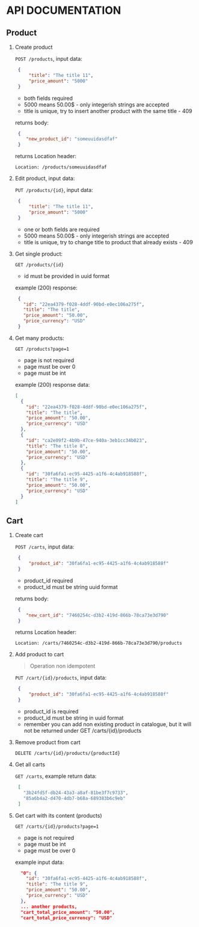 # API DOCUMENTATION
## Product
1. Create product

   `POST /products`, input data:
   ```json
    {
        "title": "The title 11",
        "price_amount": "5000"
    }
    ```
    - both fields required
    - 5000 means 50.00$ - only integerish strings are accepted
    - title is unique, try to insert another product with the same title - 409
    
    returns body:
    ```json
     {
        "new_product_id": "someuuidasdfaf" 
     }
    ```
   
   returns Location header:
   ```text
   Location: /products/someuuidasdfaf
    ```
    
1. Edit product, input data:

   `PUT /products/{id}`, input data:
   ```json
    {
        "title": "The title 11",
        "price_amount": "5000"
    }
    ```
    - one or both fields are required
    - 5000 means 50.00$ - only integerish strings are accepted
    - title is unique, try to change title to product that already exists - 409
    
1. Get single product:

   `GET /products/{id}`
   - id must be provided in uuid format
   
   example (200) response:
   ```json
    {
      "id": "22ea4379-f028-4ddf-90bd-e0ec106a275f",
      "title": "The title",
      "price_amount": "50.00",
      "price_currency": "USD"
    }
    ```
   
1. Get many products:

    `GET /products?page=1`
    - page is not required
    - page must be over 0
    - page must be int
    
    example (200) response data:
    ```json
    [
      {
        "id": "22ea4379-f028-4ddf-90bd-e0ec106a275f",
        "title": "The title",
        "price_amount": "50.00",
        "price_currency": "USD"
      },
      {
        "id": "ca2e09f2-4b9b-47ce-940a-3eb1cc34b023",
        "title": "The title 8",
        "price_amount": "50.00",
        "price_currency": "USD"
      },
      {
        "id": "30fa6fa1-ec95-4425-a1f6-4c4ab918588f",
        "title": "The title 9",
        "price_amount": "50.00",
        "price_currency": "USD"
      }
    ]
    ```

## Cart
1. Create cart

   `POST /carts`, input data:
   ```json
    {
        "product_id": "30fa6fa1-ec95-4425-a1f6-4c4ab918588f"
    }
    ```
    - product_id required
    - product_id must be string uuid format
    
    returns body:
    ```json
     {
        "new_cart_id": "7460254c-d3b2-419d-866b-78ca73e3d790" 
     }
    ```
   
   returns Location header:
   ```text
   Location: /carts/7460254c-d3b2-419d-866b-78ca73e3d790/products
    ```
    
1. Add product to cart
    > Operation non idempotent

   `PUT /cart/{id}/products`, input data:
   ```json
    {
        "product_id": "30fa6fa1-ec95-4425-a1f6-4c4ab918588f"
    }
   ```

    - product_id is required
    - product_id must be string in uuid format
    - remember you can add non existing product in catalogue, but it will not be returned under GET /carts/{id}/products
    

1. Remove product from cart

    `DELETE /carts/{id}/products/{productId}`
    
1. Get all carts

    `GET /carts`, example return data:
    ```json
     [
       "3b24fd5f-db24-43a3-a8af-81be3f7c9733",
       "85a6b4a2-d470-4db7-b68a-689383b6c9eb"
     ]
    ```
   
1. Get cart with its content (products)

    `GET /carts/{id}/products?page=1`
    - page is not required
    - page must be int
    - page must be over 0
    
    example input data:
    ```json
      "0": {
        "id": "30fa6fa1-ec95-4425-a1f6-4c4ab918588f",
        "title": "The title 9",
        "price_amount": "50.00",
        "price_currency": "USD"
      },
      ... another products,
      "cart_total_price_amount": "50.00",
      "cart_total_price_currency": "USD"
    ```
